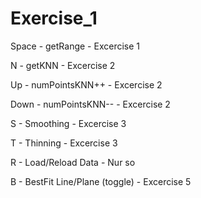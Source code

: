 # Exercise_1

Space	- getRange						- Excercise 1

N		- getKNN						- Excercise 2

Up		- numPointsKNN++				- Excercise 2

Down	- numPointsKNN--				- Excercise 2

S		- Smoothing						- Excercise 3

T		- Thinning						- Excercise 3

R		- Load/Reload Data				- Nur so

B		- BestFit Line/Plane (toggle) 	- Excercise 5
